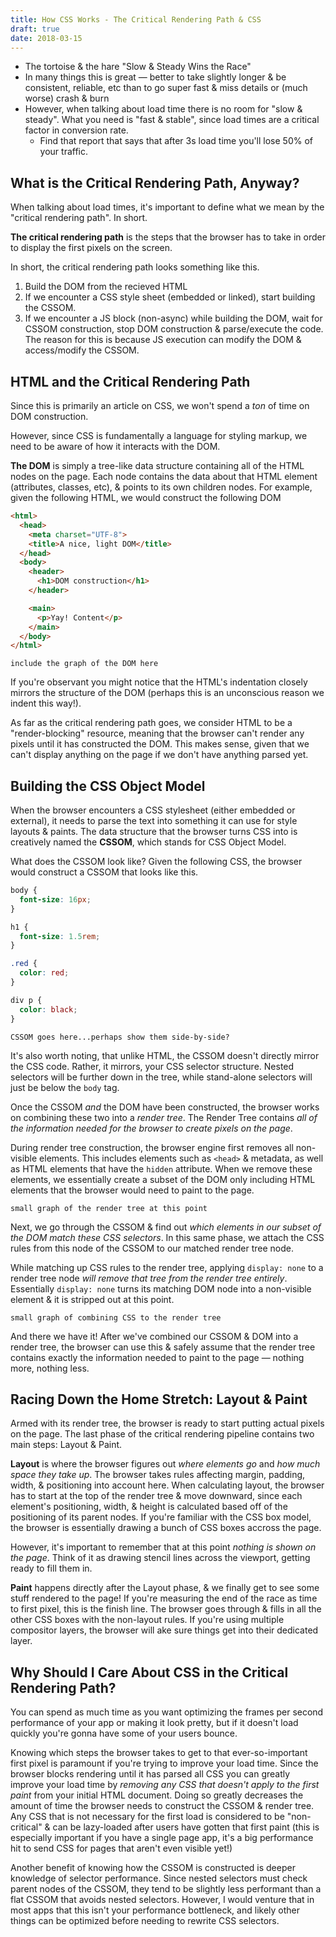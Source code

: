 ```yaml
---
title: How CSS Works - The Critical Rendering Path & CSS
draft: true
date: 2018-03-15
---
```


<!-- Intro -->
- The tortoise & the hare "Slow & Steady Wins the Race"
- In many things this is great — better to take slightly longer & be consistent, reliable, etc than to go super fast & miss details or (much worse) crash & burn
- However, when talking about load time there is no room for "slow & steady". What you need is "fast & stable", since load times are a critical factor in conversion rate.
  - Find that report that says that after 3s load time you'll lose 50% of your traffic.

<!-- Defining the Critical Rendering Path -->
## What is the Critical Rendering Path, Anyway?

When talking about load times, it's important to define what we mean by the "critical rendering path". In short.

**The critical rendering path** is the steps that the browser has to take in order to display the first pixels on the screen.

In short, the critical rendering path looks something like this.

1. Build the DOM from the recieved HTML
2. If we encounter a CSS style sheet (embedded or linked), start building the CSSOM.
3. If we encounter a JS block (non-async) while building the DOM, wait for CSSOM construction, stop DOM construction  & parse/execute the code. The reason for this is because JS execution can modify the DOM & access/modify the CSSOM.

<!-- HTML & the Critical Rendering Path -->
## HTML and the Critical Rendering Path

Since this is primarily an article on CSS, we won't spend a _ton_ of time on DOM construction.

However, since CSS is fundamentally a language for styling markup, we need to be aware of how it interacts with the DOM.

**The DOM** is simply a tree-like data structure containing all of the HTML nodes on the page. Each node contains the data about that HTML element (attributes, classes, etc), & points to its own children nodes. For example, given the following HTML, we would construct the following DOM

```html
<html>
  <head>
    <meta charset="UTF-8">
    <title>A nice, light DOM</title>
  </head>
  <body>
    <header>
      <h1>DOM construction</h1>
    </header> 

    <main>
      <p>Yay! Content</p>
    </main>
  </body>
</html>
```

```
include the graph of the DOM here
```

If you're observant you might notice that the HTML's indentation closely mirrors the structure of the DOM (perhaps this is an unconscious reason we indent this way!).

As far as the critical rendering path goes, we consider HTML to be a "render-blocking" resource, meaning that the browser can't render any pixels until it has constructed the DOM. This makes sense, given that we can't display anything on the page if we don't have anything parsed yet.

<!-- CSSOM -->
## Building the CSS Object Model

When the browser encounters a CSS stylesheet (either embedded or external), it needs to parse the text into something it can use for style layouts & paints. The data structure that the browser turns CSS into is creatively named the **CSSOM**, which stands for CSS Object Model.

What does the CSSOM look like? Given the following CSS, the browser would construct a CSSOM that looks like this.

```css
body {
  font-size: 16px;
}

h1 {
  font-size: 1.5rem;
}

.red {
  color: red;
}

div p {
  color: black;
}
```

```
CSSOM goes here...perhaps show them side-by-side?
```

It's also worth noting, that unlike HTML, the CSSOM doesn't directly mirror the CSS code. Rather, it mirrors, your CSS selector structure. Nested selectors will be further down in the tree, while stand-alone selectors will just be below the `body` tag.

<!-- Render Tree construction -->
Once the CSSOM _and_ the DOM have been constructed, the browser works on combining these two into a _render tree_. The Render Tree contains _all of the information needed for the browser to create pixels on the page_.

During render tree construction, the browser engine first removes all non-visible elements. This includes elements such as `<head>` & metadata, as well as HTML elements that have the `hidden` attribute. When we remove these elements, we essentially create a subset of the DOM only including HTML elements that the browser would need to paint to the page.

```
small graph of the render tree at this point
```

Next, we go through the CSSOM & find out _which elements in our subset of the DOM match these CSS selectors_. In this same phase, we attach the CSS rules from this node of the CSSOM to our matched render tree node.

While matching up CSS rules to the render tree, applying `display: none` to a render tree node _will remove that tree from the render tree entirely_. Essentially `display: none` turns its matching DOM node into a non-visible element & it is stripped out at this point.

```
small graph of combining CSS to the render tree
```

And there we have it! After we've combined our CSSOM & DOM into a render tree, the browser can use this & safely assume that the render tree contains exactly the information needed to paint to the page &mdash; nothing more, nothing less.

<!-- The home stretch: Layout & Paint -->
## Racing Down the Home Stretch: Layout & Paint

Armed with its render tree, the browser is ready to start putting actual pixels on the page. The last phase of the critical rendering pipeline contains two main steps: Layout & Paint.

**Layout** is where the browser figures out _where elements go_ and _how much space they take up_. The browser takes rules affecting margin, padding, width, & positioning into account here. When calculating layout, the browser has to start at the top of the render tree & move downward, since each element's positioning, width, & height is calculated based off of the positioning of its parent nodes. If you're familiar with the CSS box model, the browser is essentially drawing a bunch of CSS boxes accross the page.

However, it's important to remember that at this point _nothing is shown on the page_. Think of it as drawing stencil lines across the viewport, getting ready to fill them in.

**Paint** happens directly after the Layout phase, & we finally get to see some stuff rendered to the page! If you're measuring the end of the race as time to first pixel, this is the finish line. The browser goes through & fills in all the other CSS boxes with the non-layout rules. If you're using multiple compositor layers, the browser will ake sure things get into their dedicated layer.

<!-- Practical Takeaways -->
## Why Should I Care About CSS in the Critical Rendering Path?

You can spend as much time as you want optimizing the frames per second performance of your app or making it look pretty, but if it doesn't load quickly you're gonna have some of your users bounce.

Knowing which steps the browser takes to get to that ever-so-important first pixel is paramount if you're trying to improve your load time. Since the browser blocks rendering until it has parsed all CSS you can greatly improve your load time by _removing any CSS that doesn't apply to the first paint_ from your initial HTML document. Doing so greatly decreases the amount of time the browser needs to construct the CSSOM & render tree. Any CSS that is not necessary for the first load is considered to be "non-critical" & can be lazy-loaded after users have gotten that first paint (this is especially important if you have a single page app, it's a big performance hit to send CSS for pages that aren't even visible yet!)

Another benefit of knowing how the CSSOM is constructed is deeper knowledge of selector performance. Since nested selectors must check parent nodes of the CSSOM, they tend to be slightly less performant than a flat CSSOM that avoids nested selectors. However, I would venture that in most apps that this isn't your performance bottleneck, and likely other things can be optimized before needing to rewrite CSS selectors.